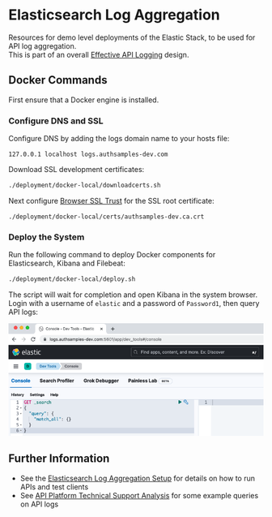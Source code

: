 # Elasticsearch Log Aggregation

Resources for demo level deployments of the Elastic Stack, to be used for API log aggregation.\
This is part of an overall [Effective API Logging](https://authguidance.com/effective-api-logging/) design.

## Docker Commands

First ensure that a Docker engine is installed.

### Configure DNS and SSL

Configure DNS by adding the logs domain name to your hosts file:

```text
127.0.0.1 localhost logs.authsamples-dev.com
```

Download SSL development certificates:

```bash
./deployment/docker-local/downloadcerts.sh
```

Next configure [Browser SSL Trust](https://authguidance.com/2017/11/11/developer-ssl-setup#browser) for the SSL root certificate:

```text
./deployment/docker-local/certs/authsamples-dev.ca.crt
```

### Deploy the System

Run the following command to deploy Docker components for Elasticsearch, Kibana and Filebeat:

```bash
./deployment/docker-local/deploy.sh
```

The script will wait for completion and open Kibana in the system browser.\
Login with a username of `elastic` and a password of `Password1`, then query API logs:

![kibana application](doc/kibana.png)

## Further Information

- See the [Elasticsearch Log Aggregation Setup](https://authguidance.com/log-aggregation-setup/) for details on how to run APIs and test clients
- See [API Platform Technical Support Analysis](https://authguidance.com/api-technical-support-analysis/) for some example queries on API logs
